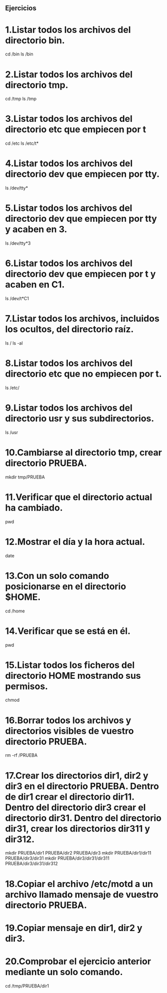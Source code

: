 ## Ejercicios 
# 1.Listar todos los archivos del directorio bin.
cd /bin
ls /bin
# 2.Listar todos los archivos del directorio tmp.
cd /tmp
ls /tmp
# 3.Listar todos los archivos del directorio etc que empiecen por t
cd /etc
ls /etc/t*
# 4.Listar todos los archivos del directorio dev que empiecen por tty.
ls /dev/tty*
# 5.Listar todos los archivos del directorio dev que empiecen por tty y acaben en 3.
ls /dev/tty*3
# 6.Listar todos los archivos del directorio dev que empiecen por t y acaben en C1.
ls /dev/t*C1
# 7.Listar todos los archivos, incluidos los ocultos, del directorio raíz.
ls /
ls -al
# 8.Listar todos los archivos del directorio etc que no empiecen por t.
ls /etc/
# 9.Listar todos los archivos del directorio usr y sus subdirectorios.
ls /usr
# 10.Cambiarse al directorio tmp, crear directorio PRUEBA.
mkdir tmp/PRUEBA
# 11.Verificar que el directorio actual ha cambiado.
pwd
# 12.Mostrar el día y la hora actual.
date
# 13.Con un solo comando posicionarse en el directorio $HOME.
cd /home
# 14.Verificar que se está en él.
pwd
# 15.Listar todos los ficheros del directorio HOME mostrando sus permisos.
chmod
# 16.Borrar todos los archivos y directorios visibles de vuestro directorio PRUEBA.
rm -rf /PRUEBA
# 17.Crear los directorios dir1, dir2 y dir3 en el directorio PRUEBA. Dentro de dir1 crear el directorio dir11. Dentro del directorio dir3 crear el directorio dir31. Dentro del directorio dir31, crear los directorios dir311 y dir312.
mkdir PRUEBA/dir1 PRUEBA/dir2 PRUEBA/dir3
mkdir PRUEBA/dir1/dir11 PRUEBA/dir3/dir31
mkdir PRUEBA/dir3/dir31/dir311 PRUEBA/dir3/dir31/dir312
# 18.Copiar el archivo /etc/motd a un archivo llamado mensaje de vuestro directorio PRUEBA.

# 19.Copiar mensaje en dir1, dir2 y dir3.

# 20.Comprobar el ejercicio anterior mediante un solo comando.
cd /tmp/PRUEBA/dir1
